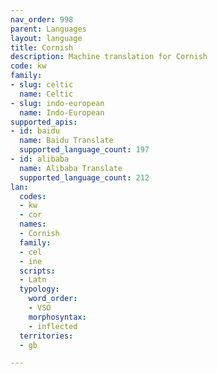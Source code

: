 ```yaml
---
nav_order: 998
parent: Languages
layout: language
title: Cornish
description: Machine translation for Cornish
code: kw
family:
- slug: celtic
  name: Celtic
- slug: indo-european
  name: Indo-European
supported_apis:
- id: baidu
  name: Baidu Translate
  supported_language_count: 197
- id: alibaba
  name: Alibaba Translate
  supported_language_count: 212
lan:
  codes:
  - kw
  - cor
  names:
  - Cornish
  family:
  - cel
  - ine
  scripts:
  - Latn
  typology:
    word_order:
    - VSO
    morphosyntax:
    - inflected
  territories:
  - gb

---
```


